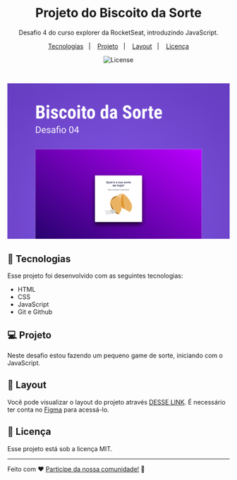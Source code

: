 <h1 align="center"> Projeto do Biscoito da Sorte </h1>

<p align="center">
Desafio 4 do curso explorer da RocketSeat, introduzindo JavaScript.
</p>

<p align="center">
  <a href="#-tecnologias">Tecnologias</a>&nbsp;&nbsp;&nbsp;|&nbsp;&nbsp;&nbsp;
  <a href="#-projeto">Projeto</a>&nbsp;&nbsp;&nbsp;|&nbsp;&nbsp;&nbsp;
  <a href="#-layout">Layout</a>&nbsp;&nbsp;&nbsp;|&nbsp;&nbsp;&nbsp;
  <a href="#memo-licença">Licença</a>
</p>

<p align="center">
  <img alt="License" src="https://img.shields.io/static/v1?label=license&message=MIT&color=49AA26&labelColor=000000">
</p>

<br>

<p align="center">
  <img alt="layout do projeto" src="./.github/preview.png" width="auto" height="auto">
</p>

## 🚀 Tecnologias

Esse projeto foi desenvolvido com as seguintes tecnologias:

- HTML
- CSS
- JavaScript
- Git e Github

## 💻 Projeto

Neste desafio estou fazendo um pequeno game de sorte, iniciando com o JavaScript.

## 🔖 Layout

Você pode visualizar o layout do projeto através [DESSE LINK](https://www.figma.com/file/fKNSpcvx37l5soEcFCGL4u/Biscoito-da-Sorte-(Community)?node-id=0%3A1&t=XuR66ncTCLn9ddgH-0). É necessário ter conta no [Figma](https://figma.com) para acessá-lo.

## :memo: Licença

Esse projeto está sob a licença MIT.

---

Feito com ♥ [Participe da nossa comunidade!](https://discord.gg/rocketseat) :wave:
